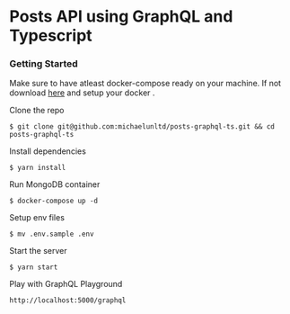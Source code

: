 # Posts API using GraphQL and Typescript
### Getting Started
Make sure to have atleast docker-compose ready on your machine. If not download [here](https://docs.docker.com/get-started/) and setup your docker .

Clone the repo
```
$ git clone git@github.com:michaelunltd/posts-graphql-ts.git && cd posts-graphql-ts
```

Install dependencies
```
$ yarn install
```

Run MongoDB container
```
$ docker-compose up -d
```

Setup env files
```
$ mv .env.sample .env
```

Start the server
```
$ yarn start
```

Play with GraphQL Playground
```
http://localhost:5000/graphql
```
